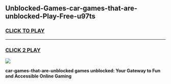 
## Unblocked-Games-car-games-that-are-unblocked-Play-Free-u97ts
<h3>
<a href="https://premium76.site?title=car-games-that-are-unblocked&ref=18A1">CLICK TO PLAY</a></h3>
<hr>

<h3>
<a href="https://premium76.site?title=car-games-that-are-unblocked&ref=18A1">CLICK 2 PLAY</a>
  
</h3>

<a href="https://premium76.site?title=car-games-that-are-unblocked&ref=18A1"><img src="https://clearcache.store/games.png"></a>


**car-games-that-are-unblocked games unblocked: Your Gateway to Fun and Accessible Online Gaming**
